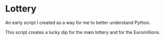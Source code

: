 # Lottery
An early script I created as a way for me to better understand Python.

This script creates a lucky dip for the main lottery and for the Euromillions.
